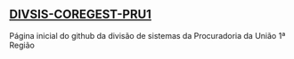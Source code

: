 ## **[DIVSIS-COREGEST-PRU1](https://agudf.sharepoint.com/sites/PRU1-GestaoEstrategica)**

Página inicial do github da divisão de sistemas da Procuradoria da União 1ª Região

 
